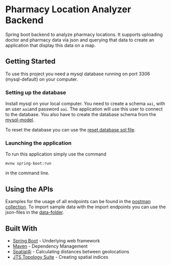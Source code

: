 # Pharmacy Location Analyzer Backend

Spring boot backend to analyze pharmacy locations. It supports uploading doctor and pharmacy data via json and querying that data to create an application that display this data on a map.

## Getting Started

To use this project you need a mysql database running on port 3306 (mysql-default) on your computer.

### Setting up the database

Install mysql on your local computer. You need to create a schema `aai`, with an user `aai`and password `aai`. The application will use this user to connect to the database. You also have to create the database schema from the [mysql-model](../web/database/aai_database.mwb).

To reset the database you can use the [reset database sql file](../web/database/reset_database.sql).

### Launching the application

To run this application simply use the command

```
mvnw spring-boot:run
```

in the command line.

## Using the APIs

Examples for the usage of all endpoints can be found in the [postman collection](../web/postman/postman_requests.json). To import sample data with the import endpoints you can use the json-files in the [data-folder](../data). 


## Built With

* [Spring Boot](https://projects.spring.io/spring-boot/) - Underlying web framework
* [Maven](https://maven.apache.org/) - Dependency Management
* [Spatial4j](https://projects.eclipse.org/projects/locationtech.spatial4j) - Calculating distances between geolocations
* [JTS Topology Suite](https://projects.eclipse.org/projects/locationtech.jts) - Creating spatial indices